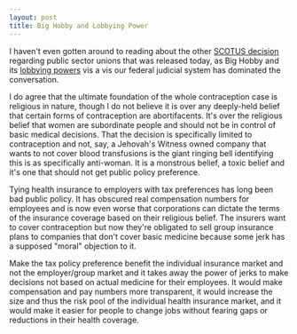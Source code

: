 ```yaml
---
layout: post
title: Big Hobby and Lobbying Power
---
```

I haven't even gotten around to reading about the other [SCOTUS decision][hvq] regarding public sector unions that was released today, as Big Hobby and its [lobbying powers][bvh] vis a vis our federal judicial system has dominated the conversation.

I do agree that the ultimate foundation of the whole contraception case is religious in nature, though I do not believe it is over any deeply-held belief that certain forms of contraception are abortifacents. It's over the religious belief that women are subordinate people and should not be in control of basic medical decisions. That the decision is specifically limited to contraception and not, say, a Jehovah's Witness owned company that wants to not cover blood transfusions is the giant ringing bell identifying this is as specifically anti-woman. It is a monstrous belief, a toxic belief and it's one that should not get public policy preference.

Tying health insurance to employers with tax preferences has long been bad public policy. It has obscured real compensation numbers for employees and is now even worse that corporations can dictate the terms of the insurance coverage based on their religious belief. The insurers want to cover contraception but now they're obligated to sell group insurance plans to companies that don't cover basic medicine because some jerk has a supposed "moral" objection to it.

Make the tax policy preference benefit the individual insurance market and not the employer/group market and it takes away the power of jerks to make decisions not based on actual medicine for their employees. It would make compensation and pay numbers more transparent, it would increase the size and thus the risk pool of the individual health insurance market, and it would make it easier for people to change jobs without fearing gaps or reductions in their health coverage.

[hvq]: http://www.scotusblog.com/case-files/cases/harris-v-quinn
[bvh]: http://www.scotusblog.com/case-files/cases/sebelius-v-hobby-lobby-stores-inc/
